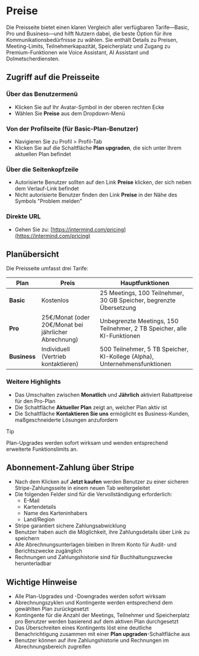# Preise

Die Preisseite bietet einen klaren Vergleich aller verfügbaren Tarife—Basic, Pro und Business—und hilft Nutzern dabei, die beste Option für ihre Kommunikationsbedürfnisse zu wählen. Sie enthält Details zu Preisen, Meeting-Limits, Teilnehmerkapazität, Speicherplatz und Zugang zu Premium-Funktionen wie Voice Assistant, AI Assistant und Dolmetscherdiensten.

## Zugriff auf die Preisseite

### Über das Benutzermenü

- Klicken Sie auf Ihr Avatar-Symbol in der oberen rechten Ecke
- Wählen Sie **Preise** aus dem Dropdown-Menü

### Von der Profilseite (für Basic-Plan-Benutzer)

- Navigieren Sie zu Profil > Profil-Tab
- Klicken Sie auf die Schaltfläche **Plan upgraden**, die sich unter Ihrem aktuellen Plan befindet

### Über die Seitenkopfzeile

- Autorisierte Benutzer sollten auf den Link **Preise** klicken, der sich neben dem Verlauf-Link befindet
- Nicht autorisierte Benutzer finden den Link **Preise** in der Nähe des Symbols "Problem melden"

### Direkte URL

- Gehen Sie zu: [https://intermind.com/pricing](https://intermind.com/pricing)

## Planübersicht

Die Preisseite umfasst drei Tarife:

| Plan         | Preis                                        | Hauptfunktionen                                                                    |
| ------------ | -------------------------------------------- | ---------------------------------------------------------------------------------- |
| **Basic**    | Kostenlos                                    | 25 Meetings, 100 Teilnehmer, 30 GB Speicher, begrenzte Übersetzung              |
| **Pro**      | 25€/Monat (oder 20€/Monat bei jährlicher Abrechnung) | Unbegrenzte Meetings, 150 Teilnehmer, 2 TB Speicher, alle KI-Funktionen         |
| **Business** | Individuell (Vertrieb kontaktieren)         | 500 Teilnehmer, 5 TB Speicher, KI-Kollege (Alpha), Unternehmensfunktionen       |

### Weitere Highlights

- Das Umschalten zwischen **Monatlich** und **Jährlich** aktiviert Rabattpreise für den Pro-Plan
- Die Schaltfläche **Aktueller Plan** zeigt an, welcher Plan aktiv ist
- Die Schaltfläche **Kontaktieren Sie uns** ermöglicht es Business-Kunden, maßgeschneiderte Lösungen anzufordern

> [!TIP]
> Plan-Upgrades werden sofort wirksam und wenden entsprechend erweiterte Funktionslimits an.

## Abonnement-Zahlung über Stripe

- Nach dem Klicken auf **Jetzt kaufen** werden Benutzer zu einer sicheren Stripe-Zahlungsseite in einem neuen Tab weitergeleitet
- Die folgenden Felder sind für die Vervollständigung erforderlich:
  - E-Mail
  - Kartendetails
  - Name des Karteninhabers
  - Land/Region
- Stripe garantiert sichere Zahlungsabwicklung
- Benutzer haben auch die Möglichkeit, ihre Zahlungsdetails über Link zu speichern
- Alle Abrechnungsunterlagen bleiben in Ihrem Konto für Audit- und Berichtszwecke zugänglich
- Rechnungen und Zahlungshistorie sind für Buchhaltungszwecke herunterladbar

## Wichtige Hinweise

- Alle Plan-Upgrades und -Downgrades werden sofort wirksam
- Abrechnungszyklen und Kontingente werden entsprechend dem gewählten Plan zurückgesetzt
- Kontingente für die Anzahl der Meetings, Teilnehmer und Speicherplatz pro Benutzer werden basierend auf dem aktiven Plan durchgesetzt
- Das Überschreiten eines Kontingents löst eine deutliche Benachrichtigung zusammen mit einer **Plan upgraden**-Schaltfläche aus
- Benutzer können auf ihre Zahlungshistorie und Rechnungen im Abrechnungsbereich zugreifen